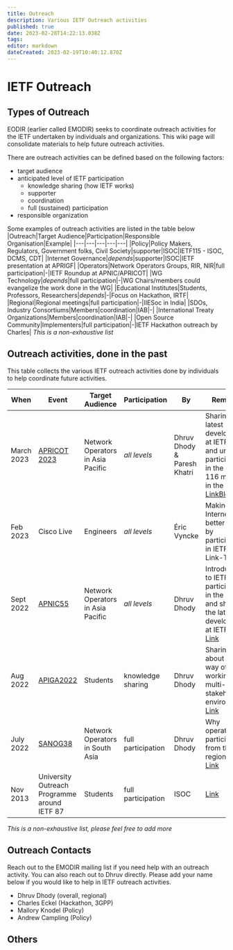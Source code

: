 ```yaml
---
title: Outreach
description: Various IETF Outreach activities 
published: true
date: 2023-02-28T14:22:13.038Z
tags: 
editor: markdown
dateCreated: 2023-02-19T10:40:12.870Z
---
```


# IETF Outreach

## Types of Outreach

EODIR (earlier called EMODIR) seeks to coordinate outreach activities for the IETF undertaken by individuals and organizations. This wiki page will consolidate materials to help future outreach activities. 

There are outreach activities can be defined based on the following factors:
- target audience 
- anticipated level of IETF participation 
	- knowledge sharing (how IETF works)
  - supporter
  - coordination
  - full (sustained) participation 
- responsible organization

Some examples of outreach activities are listed in the table below 
|Outreach|Target Audience|Participation|Responsible Organisation|Example|
|---|---|---|---|---|
|Policy|Policy Makers, Regulators, Government folks, Civil Society|supporter|ISOC|IETF115 - ISOC, DCMS, CDT|
|Internet Governance|*depends*|supporter|ISOC|IETF presentation at APRIGF|
|Operators|Network Operators Groups, RIR, NIR|full participation|-|IETF Roundup at APNIC/APRICOT|
|WG Technology|*depends*|full participation|-|WG Chairs/members could evangelize the work done in the WG|
|Educational Institutes|Students, Professors, Researchers|*depends*|-|Focus on Hackathon, IRTF|
|Regional|Regional meetings|full participation|-|IIESoc in India|
|SDOs, Industry Consortiums|Members|coordination|IAB|-|
|International Treaty Organizations|Members|coordination|IAB|-|
|Open Source Community|Implementers|full participation|-|IETF Hackathon outreach by Charles|
*This is a non-exhaustive list*

## Outreach activities, done in the past

This table collects the various IETF outreach activities done by individuals to help coordinate future activities. 

|When|Event|Target Audience|Participation|By|Remarks|
|---|---|---|---|---|---|
|March 2023|[APRICOT 2023](https://2023.apricot.net/program/schedule/#/day/10)|Network Operators in Asia Pacific|*all levels*|Dhruv Dhody & Paresh Khatri|Sharing the latest development at IETF 115 and urging participation in the IETF 116 meeting in the region [Link](https://docs.google.com/presentation/d/1W0KrE_9yK7BTAcrwooTUX2VJ_mbnyIowAeMRGOWUEj8/edit?usp=sharing)[Blog](https://blog.apnic.net/2023/02/27/ietf-roundup-for-the-apnic-community/)|
|Feb 2023|Cisco Live|Engineers|*all levels*|Éric Vyncke|Making the Internet a better place by participating in IETF; Link-TBD|
|Sept 2022|[APNIC55](https://conference.apnic.net/54/program/schedule/#/day/7/apnic-technical-session-4)|Network Operators in Asia Pacific|*all levels*|Dhruv Dhody|Introduction to IETF, IETF participation in the region, and sharing the latest development at IETF 114 [Link](https://conference.apnic.net/54/assets/files/APSG129/ietfroundupforapnic5_1663123974.pdf)|
|Aug 2022|[APIGA2022](https://community.icann.org/display/GSEAPAC/APIGA+2022+Program)|Students|knowledge sharing|Dhruv Dhody|Sharing about IETF's way of working in a multi-stakeholder environment [Link](https://docs.google.com/presentation/d/1l7AdC9qTRcyh4Dv9AdvGZMB9Nqqp-8JweR7LCOyGnK8/edit?usp=sharing)|
|July 2022|[SANOG38](https://www.sanog.org/sanog38/program.html)|Network Operators in South Asia|full participation|Dhruv Dhody|Why operator participation from the region is low [Link](https://www.sanog.org/resources/sanog38/SANOG38_Conference-Dhruv_IETF.pdf)|
|Nov 2013|University Outreach Programme around IETF 87|Students|full participation|ISOC|[Link](https://www.ietf.org/blog/piloting-university-outreach-programme/)|


*This is a non-exhaustive list, please feel free to add more*

## Outreach Contacts

Reach out to the EMODIR mailing list if you need help with an outreach activity. You can also reach out to Dhruv directly. Please add your name below if you would like to help in IETF outreach activities. 

- Dhruv Dhody (overall, regional)
- Charles Eckel (Hackathon, 3GPP)
- Mallory Knodel (Policy)
- Andrew Campling (Policy)

## Others



